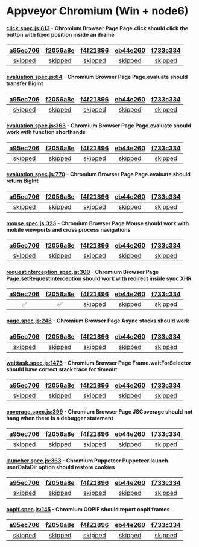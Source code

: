 # Appveyor Chromium (Win + node6)

#### [click.spec.js:813](https://github.com/GoogleChrome/puppeteer/blob/a95ec706356f12e503d185bcefad8974d45e7c6e/\node6\test\click.spec.js#L813) - Chromium Browser Page Page.click should click the button with fixed position inside an iframe

| [a95ec706](https://ci.appveyor.com/project/aslushnikov/puppeteer/branch/master/job/5ewc5rg2ovnuo0do) | [f2056a8e](https://ci.appveyor.com/project/aslushnikov/puppeteer/branch/master/job/7ni5m0t6jis6ex3h) | [f4f21896](https://ci.appveyor.com/project/aslushnikov/puppeteer/branch/master/job/dykutdw0ty2dopst) | [eb44e260](https://ci.appveyor.com/project/aslushnikov/puppeteer/branch/master/job/6b5tk8cdyu49cltx) | [f733c334](https://ci.appveyor.com/project/aslushnikov/puppeteer/branch/master/job/luqwtp1l7a0sbxix) |
| :---: | :---: | :---: | :---: | :---: |
| [skipped](https://github.com/GoogleChrome/puppeteer/blob/a95ec706356f12e503d185bcefad8974d45e7c6e/\node6\test\click.spec.js#L813) | [skipped](https://github.com/GoogleChrome/puppeteer/blob/f2056a8e25b0f84d045a85ef66718e2f4ce7651f/\node6\test\click.spec.js#L813) | [skipped](https://github.com/GoogleChrome/puppeteer/blob/f4f21896d2c573a2e16cd813804bc7aaa3f36b51/\node6\test\click.spec.js#L813) | [skipped](https://github.com/GoogleChrome/puppeteer/blob/eb44e260a97eaf58aaa96e40e448ea1f327a0018/\node6\test\click.spec.js#L813) | [skipped](https://github.com/GoogleChrome/puppeteer/blob/f733c334dc974114a6b68b6734fd79d60a6ebe0e/\node6\test\click.spec.js#L813) |

#### [evaluation.spec.js:64](https://github.com/GoogleChrome/puppeteer/blob/a95ec706356f12e503d185bcefad8974d45e7c6e/\node6\test\evaluation.spec.js#L64) - Chromium Browser Page Page.evaluate should transfer BigInt

| [a95ec706](https://ci.appveyor.com/project/aslushnikov/puppeteer/branch/master/job/5ewc5rg2ovnuo0do) | [f2056a8e](https://ci.appveyor.com/project/aslushnikov/puppeteer/branch/master/job/7ni5m0t6jis6ex3h) | [f4f21896](https://ci.appveyor.com/project/aslushnikov/puppeteer/branch/master/job/dykutdw0ty2dopst) | [eb44e260](https://ci.appveyor.com/project/aslushnikov/puppeteer/branch/master/job/6b5tk8cdyu49cltx) | [f733c334](https://ci.appveyor.com/project/aslushnikov/puppeteer/branch/master/job/luqwtp1l7a0sbxix) |
| :---: | :---: | :---: | :---: | :---: |
| [skipped](https://github.com/GoogleChrome/puppeteer/blob/a95ec706356f12e503d185bcefad8974d45e7c6e/\node6\test\evaluation.spec.js#L64) | [skipped](https://github.com/GoogleChrome/puppeteer/blob/f2056a8e25b0f84d045a85ef66718e2f4ce7651f/\node6\test\evaluation.spec.js#L64) | [skipped](https://github.com/GoogleChrome/puppeteer/blob/f4f21896d2c573a2e16cd813804bc7aaa3f36b51/\node6\test\evaluation.spec.js#L64) | [skipped](https://github.com/GoogleChrome/puppeteer/blob/eb44e260a97eaf58aaa96e40e448ea1f327a0018/\node6\test\evaluation.spec.js#L64) | [skipped](https://github.com/GoogleChrome/puppeteer/blob/f733c334dc974114a6b68b6734fd79d60a6ebe0e/\node6\test\evaluation.spec.js#L64) |

#### [evaluation.spec.js:363](https://github.com/GoogleChrome/puppeteer/blob/a95ec706356f12e503d185bcefad8974d45e7c6e/\node6\test\evaluation.spec.js#L363) - Chromium Browser Page Page.evaluate should work with function shorthands

| [a95ec706](https://ci.appveyor.com/project/aslushnikov/puppeteer/branch/master/job/5ewc5rg2ovnuo0do) | [f2056a8e](https://ci.appveyor.com/project/aslushnikov/puppeteer/branch/master/job/7ni5m0t6jis6ex3h) | [f4f21896](https://ci.appveyor.com/project/aslushnikov/puppeteer/branch/master/job/dykutdw0ty2dopst) | [eb44e260](https://ci.appveyor.com/project/aslushnikov/puppeteer/branch/master/job/6b5tk8cdyu49cltx) | [f733c334](https://ci.appveyor.com/project/aslushnikov/puppeteer/branch/master/job/luqwtp1l7a0sbxix) |
| :---: | :---: | :---: | :---: | :---: |
| [skipped](https://github.com/GoogleChrome/puppeteer/blob/a95ec706356f12e503d185bcefad8974d45e7c6e/\node6\test\evaluation.spec.js#L363) | [skipped](https://github.com/GoogleChrome/puppeteer/blob/f2056a8e25b0f84d045a85ef66718e2f4ce7651f/\node6\test\evaluation.spec.js#L363) | [skipped](https://github.com/GoogleChrome/puppeteer/blob/f4f21896d2c573a2e16cd813804bc7aaa3f36b51/\node6\test\evaluation.spec.js#L363) | [skipped](https://github.com/GoogleChrome/puppeteer/blob/eb44e260a97eaf58aaa96e40e448ea1f327a0018/\node6\test\evaluation.spec.js#L363) | [skipped](https://github.com/GoogleChrome/puppeteer/blob/f733c334dc974114a6b68b6734fd79d60a6ebe0e/\node6\test\evaluation.spec.js#L363) |

#### [evaluation.spec.js:770](https://github.com/GoogleChrome/puppeteer/blob/a95ec706356f12e503d185bcefad8974d45e7c6e/\node6\test\evaluation.spec.js#L770) - Chromium Browser Page Page.evaluate should return BigInt

| [a95ec706](https://ci.appveyor.com/project/aslushnikov/puppeteer/branch/master/job/5ewc5rg2ovnuo0do) | [f2056a8e](https://ci.appveyor.com/project/aslushnikov/puppeteer/branch/master/job/7ni5m0t6jis6ex3h) | [f4f21896](https://ci.appveyor.com/project/aslushnikov/puppeteer/branch/master/job/dykutdw0ty2dopst) | [eb44e260](https://ci.appveyor.com/project/aslushnikov/puppeteer/branch/master/job/6b5tk8cdyu49cltx) | [f733c334](https://ci.appveyor.com/project/aslushnikov/puppeteer/branch/master/job/luqwtp1l7a0sbxix) |
| :---: | :---: | :---: | :---: | :---: |
| [skipped](https://github.com/GoogleChrome/puppeteer/blob/a95ec706356f12e503d185bcefad8974d45e7c6e/\node6\test\evaluation.spec.js#L770) | [skipped](https://github.com/GoogleChrome/puppeteer/blob/f2056a8e25b0f84d045a85ef66718e2f4ce7651f/\node6\test\evaluation.spec.js#L770) | [skipped](https://github.com/GoogleChrome/puppeteer/blob/f4f21896d2c573a2e16cd813804bc7aaa3f36b51/\node6\test\evaluation.spec.js#L770) | [skipped](https://github.com/GoogleChrome/puppeteer/blob/eb44e260a97eaf58aaa96e40e448ea1f327a0018/\node6\test\evaluation.spec.js#L770) | [skipped](https://github.com/GoogleChrome/puppeteer/blob/f733c334dc974114a6b68b6734fd79d60a6ebe0e/\node6\test\evaluation.spec.js#L770) |

#### [mouse.spec.js:323](https://github.com/GoogleChrome/puppeteer/blob/a95ec706356f12e503d185bcefad8974d45e7c6e/\node6\test\mouse.spec.js#L323) - Chromium Browser Page Mouse should work with mobile viewports and cross process navigations

| [a95ec706](https://ci.appveyor.com/project/aslushnikov/puppeteer/branch/master/job/5ewc5rg2ovnuo0do) | [f2056a8e](https://ci.appveyor.com/project/aslushnikov/puppeteer/branch/master/job/7ni5m0t6jis6ex3h) | [f4f21896](https://ci.appveyor.com/project/aslushnikov/puppeteer/branch/master/job/dykutdw0ty2dopst) | [eb44e260](https://ci.appveyor.com/project/aslushnikov/puppeteer/branch/master/job/6b5tk8cdyu49cltx) | [f733c334](https://ci.appveyor.com/project/aslushnikov/puppeteer/branch/master/job/luqwtp1l7a0sbxix) |
| :---: | :---: | :---: | :---: | :---: |
| [skipped](https://github.com/GoogleChrome/puppeteer/blob/a95ec706356f12e503d185bcefad8974d45e7c6e/\node6\test\mouse.spec.js#L323) | [skipped](https://github.com/GoogleChrome/puppeteer/blob/f2056a8e25b0f84d045a85ef66718e2f4ce7651f/\node6\test\mouse.spec.js#L323) | [skipped](https://github.com/GoogleChrome/puppeteer/blob/f4f21896d2c573a2e16cd813804bc7aaa3f36b51/\node6\test\mouse.spec.js#L323) | [skipped](https://github.com/GoogleChrome/puppeteer/blob/eb44e260a97eaf58aaa96e40e448ea1f327a0018/\node6\test\mouse.spec.js#L323) | [skipped](https://github.com/GoogleChrome/puppeteer/blob/f733c334dc974114a6b68b6734fd79d60a6ebe0e/\node6\test\mouse.spec.js#L323) |

#### [requestinterception.spec.js:300](https://github.com/GoogleChrome/puppeteer/blob/f4f21896d2c573a2e16cd813804bc7aaa3f36b51/\node6\test\requestinterception.spec.js#L300) - Chromium Browser Page Page.setRequestInterception should work with redirect inside sync XHR

| [a95ec706](https://ci.appveyor.com/project/aslushnikov/puppeteer/branch/master/job/5ewc5rg2ovnuo0do) | [f2056a8e](https://ci.appveyor.com/project/aslushnikov/puppeteer/branch/master/job/7ni5m0t6jis6ex3h) | [f4f21896](https://ci.appveyor.com/project/aslushnikov/puppeteer/branch/master/job/dykutdw0ty2dopst) | [eb44e260](https://ci.appveyor.com/project/aslushnikov/puppeteer/branch/master/job/6b5tk8cdyu49cltx) | [f733c334](https://ci.appveyor.com/project/aslushnikov/puppeteer/branch/master/job/luqwtp1l7a0sbxix) |
| :---: | :---: | :---: | :---: | :---: |
| [✅](https://github.com/GoogleChrome/puppeteer/blob/a95ec706356f12e503d185bcefad8974d45e7c6e/\node6\test\requestinterception.spec.js#L300) | [✅](https://github.com/GoogleChrome/puppeteer/blob/f2056a8e25b0f84d045a85ef66718e2f4ce7651f/\node6\test\requestinterception.spec.js#L300) | [skipped](https://github.com/GoogleChrome/puppeteer/blob/f4f21896d2c573a2e16cd813804bc7aaa3f36b51/\node6\test\requestinterception.spec.js#L300) | [skipped](https://github.com/GoogleChrome/puppeteer/blob/eb44e260a97eaf58aaa96e40e448ea1f327a0018/\node6\test\requestinterception.spec.js#L300) | [skipped](https://github.com/GoogleChrome/puppeteer/blob/f733c334dc974114a6b68b6734fd79d60a6ebe0e/\node6\test\requestinterception.spec.js#L300) |

#### [page.spec.js:248](https://github.com/GoogleChrome/puppeteer/blob/a95ec706356f12e503d185bcefad8974d45e7c6e/\node6\test\page.spec.js#L248) - Chromium Browser Page Async stacks should work

| [a95ec706](https://ci.appveyor.com/project/aslushnikov/puppeteer/branch/master/job/5ewc5rg2ovnuo0do) | [f2056a8e](https://ci.appveyor.com/project/aslushnikov/puppeteer/branch/master/job/7ni5m0t6jis6ex3h) | [f4f21896](https://ci.appveyor.com/project/aslushnikov/puppeteer/branch/master/job/dykutdw0ty2dopst) | [eb44e260](https://ci.appveyor.com/project/aslushnikov/puppeteer/branch/master/job/6b5tk8cdyu49cltx) | [f733c334](https://ci.appveyor.com/project/aslushnikov/puppeteer/branch/master/job/luqwtp1l7a0sbxix) |
| :---: | :---: | :---: | :---: | :---: |
| [skipped](https://github.com/GoogleChrome/puppeteer/blob/a95ec706356f12e503d185bcefad8974d45e7c6e/\node6\test\page.spec.js#L248) | [skipped](https://github.com/GoogleChrome/puppeteer/blob/f2056a8e25b0f84d045a85ef66718e2f4ce7651f/\node6\test\page.spec.js#L248) | [skipped](https://github.com/GoogleChrome/puppeteer/blob/f4f21896d2c573a2e16cd813804bc7aaa3f36b51/\node6\test\page.spec.js#L248) | [skipped](https://github.com/GoogleChrome/puppeteer/blob/eb44e260a97eaf58aaa96e40e448ea1f327a0018/\node6\test\page.spec.js#L248) | [skipped](https://github.com/GoogleChrome/puppeteer/blob/f733c334dc974114a6b68b6734fd79d60a6ebe0e/\node6\test\page.spec.js#L248) |

#### [waittask.spec.js:1473](https://github.com/GoogleChrome/puppeteer/blob/a95ec706356f12e503d185bcefad8974d45e7c6e/\node6\test\waittask.spec.js#L1473) - Chromium Browser Page Frame.waitForSelector should have correct stack trace for timeout

| [a95ec706](https://ci.appveyor.com/project/aslushnikov/puppeteer/branch/master/job/5ewc5rg2ovnuo0do) | [f2056a8e](https://ci.appveyor.com/project/aslushnikov/puppeteer/branch/master/job/7ni5m0t6jis6ex3h) | [f4f21896](https://ci.appveyor.com/project/aslushnikov/puppeteer/branch/master/job/dykutdw0ty2dopst) | [eb44e260](https://ci.appveyor.com/project/aslushnikov/puppeteer/branch/master/job/6b5tk8cdyu49cltx) | [f733c334](https://ci.appveyor.com/project/aslushnikov/puppeteer/branch/master/job/luqwtp1l7a0sbxix) |
| :---: | :---: | :---: | :---: | :---: |
| [skipped](https://github.com/GoogleChrome/puppeteer/blob/a95ec706356f12e503d185bcefad8974d45e7c6e/\node6\test\waittask.spec.js#L1473) | [skipped](https://github.com/GoogleChrome/puppeteer/blob/f2056a8e25b0f84d045a85ef66718e2f4ce7651f/\node6\test\waittask.spec.js#L1473) | [skipped](https://github.com/GoogleChrome/puppeteer/blob/f4f21896d2c573a2e16cd813804bc7aaa3f36b51/\node6\test\waittask.spec.js#L1473) | [skipped](https://github.com/GoogleChrome/puppeteer/blob/eb44e260a97eaf58aaa96e40e448ea1f327a0018/\node6\test\waittask.spec.js#L1473) | [skipped](https://github.com/GoogleChrome/puppeteer/blob/f733c334dc974114a6b68b6734fd79d60a6ebe0e/\node6\test\waittask.spec.js#L1473) |

#### [coverage.spec.js:399](https://github.com/GoogleChrome/puppeteer/blob/a95ec706356f12e503d185bcefad8974d45e7c6e/\node6\test\coverage.spec.js#L399) - Chromium Browser Page JSCoverage should not hang when there is a debugger statement

| [a95ec706](https://ci.appveyor.com/project/aslushnikov/puppeteer/branch/master/job/5ewc5rg2ovnuo0do) | [f2056a8e](https://ci.appveyor.com/project/aslushnikov/puppeteer/branch/master/job/7ni5m0t6jis6ex3h) | [f4f21896](https://ci.appveyor.com/project/aslushnikov/puppeteer/branch/master/job/dykutdw0ty2dopst) | [eb44e260](https://ci.appveyor.com/project/aslushnikov/puppeteer/branch/master/job/6b5tk8cdyu49cltx) | [f733c334](https://ci.appveyor.com/project/aslushnikov/puppeteer/branch/master/job/luqwtp1l7a0sbxix) |
| :---: | :---: | :---: | :---: | :---: |
| [skipped](https://github.com/GoogleChrome/puppeteer/blob/a95ec706356f12e503d185bcefad8974d45e7c6e/\node6\test\coverage.spec.js#L399) | [skipped](https://github.com/GoogleChrome/puppeteer/blob/f2056a8e25b0f84d045a85ef66718e2f4ce7651f/\node6\test\coverage.spec.js#L398) | [skipped](https://github.com/GoogleChrome/puppeteer/blob/f4f21896d2c573a2e16cd813804bc7aaa3f36b51/\node6\test\coverage.spec.js#L398) | [skipped](https://github.com/GoogleChrome/puppeteer/blob/eb44e260a97eaf58aaa96e40e448ea1f327a0018/\node6\test\coverage.spec.js#L398) | [skipped](https://github.com/GoogleChrome/puppeteer/blob/f733c334dc974114a6b68b6734fd79d60a6ebe0e/\node6\test\coverage.spec.js#L398) |

#### [launcher.spec.js:363](https://github.com/GoogleChrome/puppeteer/blob/a95ec706356f12e503d185bcefad8974d45e7c6e/\node6\test\launcher.spec.js#L363) - Chromium Puppeteer Puppeteer.launch userDataDir option should restore cookies

| [a95ec706](https://ci.appveyor.com/project/aslushnikov/puppeteer/branch/master/job/5ewc5rg2ovnuo0do) | [f2056a8e](https://ci.appveyor.com/project/aslushnikov/puppeteer/branch/master/job/7ni5m0t6jis6ex3h) | [f4f21896](https://ci.appveyor.com/project/aslushnikov/puppeteer/branch/master/job/dykutdw0ty2dopst) | [eb44e260](https://ci.appveyor.com/project/aslushnikov/puppeteer/branch/master/job/6b5tk8cdyu49cltx) | [f733c334](https://ci.appveyor.com/project/aslushnikov/puppeteer/branch/master/job/luqwtp1l7a0sbxix) |
| :---: | :---: | :---: | :---: | :---: |
| [skipped](https://github.com/GoogleChrome/puppeteer/blob/a95ec706356f12e503d185bcefad8974d45e7c6e/\node6\test\launcher.spec.js#L363) | [skipped](https://github.com/GoogleChrome/puppeteer/blob/f2056a8e25b0f84d045a85ef66718e2f4ce7651f/\node6\test\launcher.spec.js#L363) | [skipped](https://github.com/GoogleChrome/puppeteer/blob/f4f21896d2c573a2e16cd813804bc7aaa3f36b51/\node6\test\launcher.spec.js#L363) | [skipped](https://github.com/GoogleChrome/puppeteer/blob/eb44e260a97eaf58aaa96e40e448ea1f327a0018/\node6\test\launcher.spec.js#L363) | [skipped](https://github.com/GoogleChrome/puppeteer/blob/f733c334dc974114a6b68b6734fd79d60a6ebe0e/\node6\test\launcher.spec.js#L363) |

#### [oopif.spec.js:145](https://github.com/GoogleChrome/puppeteer/blob/a95ec706356f12e503d185bcefad8974d45e7c6e/\node6\test\oopif.spec.js#L145) - Chromium OOPIF should report oopif frames

| [a95ec706](https://ci.appveyor.com/project/aslushnikov/puppeteer/branch/master/job/5ewc5rg2ovnuo0do) | [f2056a8e](https://ci.appveyor.com/project/aslushnikov/puppeteer/branch/master/job/7ni5m0t6jis6ex3h) | [f4f21896](https://ci.appveyor.com/project/aslushnikov/puppeteer/branch/master/job/dykutdw0ty2dopst) | [eb44e260](https://ci.appveyor.com/project/aslushnikov/puppeteer/branch/master/job/6b5tk8cdyu49cltx) | [f733c334](https://ci.appveyor.com/project/aslushnikov/puppeteer/branch/master/job/luqwtp1l7a0sbxix) |
| :---: | :---: | :---: | :---: | :---: |
| [skipped](https://github.com/GoogleChrome/puppeteer/blob/a95ec706356f12e503d185bcefad8974d45e7c6e/\node6\test\oopif.spec.js#L145) | [skipped](https://github.com/GoogleChrome/puppeteer/blob/f2056a8e25b0f84d045a85ef66718e2f4ce7651f/\node6\test\oopif.spec.js#L145) | [skipped](https://github.com/GoogleChrome/puppeteer/blob/f4f21896d2c573a2e16cd813804bc7aaa3f36b51/\node6\test\oopif.spec.js#L145) | [skipped](https://github.com/GoogleChrome/puppeteer/blob/eb44e260a97eaf58aaa96e40e448ea1f327a0018/\node6\test\oopif.spec.js#L145) | [skipped](https://github.com/GoogleChrome/puppeteer/blob/f733c334dc974114a6b68b6734fd79d60a6ebe0e/\node6\test\oopif.spec.js#L145) |
